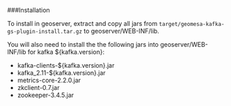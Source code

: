 ###Installation

To install in geoserver, extract and copy all jars from ```target/geomesa-kafka-gs-plugin-install.tar.gz``` to
geoserver/WEB-INF/lib.

You will also need to install the the following jars into geoserver/WEB-INF/lib for kafka ${kafka.version}:
* kafka-clients-${kafka.version}.jar
* kafka_2.11-${kafka.version}.jar
* metrics-core-2.2.0.jar
* zkclient-0.7.jar
* zookeeper-3.4.5.jar